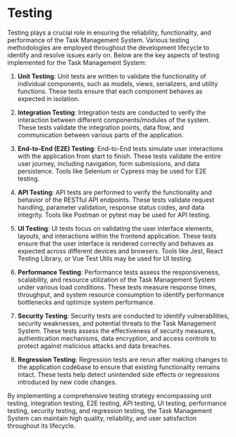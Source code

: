 # Testing

Testing plays a crucial role in ensuring the reliability, functionality, and performance of the Task Management System. Various testing methodologies are employed throughout the development lifecycle to identify and resolve issues early on. Below are the key aspects of testing implemented for the Task Management System:

1. **Unit Testing**: Unit tests are written to validate the functionality of individual components, such as models, views, serializers, and utility functions. These tests ensure that each component behaves as expected in isolation.

2. **Integration Testing**: Integration tests are conducted to verify the interaction between different components/modules of the system. These tests validate the integration points, data flow, and communication between various parts of the application.

3. **End-to-End (E2E) Testing**: End-to-End tests simulate user interactions with the application from start to finish. These tests validate the entire user journey, including navigation, form submissions, and data persistence. Tools like Selenium or Cypress may be used for E2E testing.

4. **API Testing**: API tests are performed to verify the functionality and behavior of the RESTful API endpoints. These tests validate request handling, parameter validation, response status codes, and data integrity. Tools like Postman or pytest may be used for API testing.

5. **UI Testing**: UI tests focus on validating the user interface elements, layouts, and interactions within the frontend application. These tests ensure that the user interface is rendered correctly and behaves as expected across different devices and browsers. Tools like Jest, React Testing Library, or Vue Test Utils may be used for UI testing.

6. **Performance Testing**: Performance tests assess the responsiveness, scalability, and resource utilization of the Task Management System under various load conditions. These tests measure response times, throughput, and system resource consumption to identify performance bottlenecks and optimize system performance.

7. **Security Testing**: Security tests are conducted to identify vulnerabilities, security weaknesses, and potential threats to the Task Management System. These tests assess the effectiveness of security measures, authentication mechanisms, data encryption, and access controls to protect against malicious attacks and data breaches.

8. **Regression Testing**: Regression tests are rerun after making changes to the application codebase to ensure that existing functionality remains intact. These tests help detect unintended side effects or regressions introduced by new code changes.

By implementing a comprehensive testing strategy encompassing unit testing, integration testing, E2E testing, API testing, UI testing, performance testing, security testing, and regression testing, the Task Management System can maintain high quality, reliability, and user satisfaction throughout its lifecycle.
